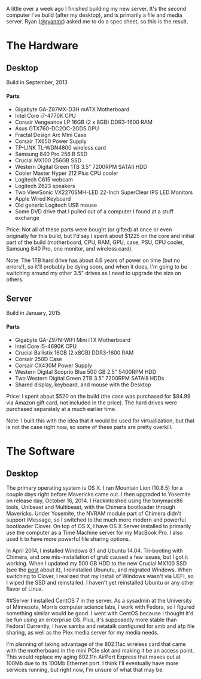A little over a week ago I finished building my new server. It's the second computer I've build (after my desktop), and is primarily a file and media server. Ryan ([@ryanmr](https://twitter.com/ryanmr)) asked me to do a spec sheet, so this is the result.

# The Hardware

## Desktop
Build in September, 2013
#### Parts
+ Gigabyte GA-Z87MX-D3H mATX Motherboard
+ Intel Core i7-4770K CPU
+ Corsair Vengeance LP 16GB (2 x 8GB) DDR3-1600 RAM
+ Asus GTX760-DC2OC-2GD5 GPU
+ Fractal Design Arc Mini Case
+ Corsair TX650 Power Supply
+ TP-LINK TL-WDN4800 wireless card
+ Samsung 840 Pro 256 B SSD
+ Crucial MX100 256GB SSD
+ Western Digital Green 1TB 3.5" 7200RPM SATAII HDD
+ Cooler Master Hyper 212 Plus CPU cooler
+ Logitech C615 webcam
+ Logitech Z623 speakers
+ Two ViewSonic VX2270SMH-LED 22-Inch SuperClear IPS LED Monitors
+ Apple Wired Keyboard
+ Old generic Logitech USB mouse
+ Some DVD drive that I pulled out of a computer I found at a stuff exchange

Price: Not all of these parts were bought (or gifted) at once or even originally for this build, but I'd say I spent about $1225 on the core and initial part of the build (motherboard, CPU, RAM, GPU, case, PSU, CPU cooler, Samsung 840 Pro, one monitor, and wireless card).

Note: The 1TB hard drive has about 4.6 years of power on time (but no errors!), so it'll probably be dying soon, and when it does, I'm going to be switching around my other 3.5" drives as I need to upgrade the size on others.

## Server
Build in January, 2015
#### Parts
+ Gigabyte GA-Z97N-WIFI Mini ITX Motherboard
+ Intel Core i5-4690K CPU
+ Crucial Ballistix 16GB (2 x8GB) DDR3-1600 RAM
+ Corsair 250D Case
+ Corsair CX430M Power Supply
+ Western Digital Scoprio Blue 500 GB 2.5" 5400RPM HDD
+ Two Western Digital Green 2TB 3.5" 7200RPM SATAIII HDDs
+ Shared display, keyboard, and mouse with the Desktop

Price: I spent about $520 on the build (the case was purchased for $84.99 via Amazon gift card, not included in the price). The hard drives were purchased separately at a much earlier time.

Note: I built this with the idea that it would be used for virtualization, but that is not the case right now, so some of these parts are pretty overkill.

# The Software

## Desktop
The primary operating system is OS X. I ran Mountain Lion (10.8.5) for a couple days right before Mavericks came out. I then upgraded to Yosemite on release day, October 16, 2014. I Hackintoshed using the tonymacx86 tools, Unibeast and Multibeast, with the Chimera bootloader through Mavericks. Under Yosemite, the NVRAM module part of Chimera didn't support iMessage, so I switched to the much more modern and powerful bootloader Clover. On top of OS X, I have OS X Server installed to primarily use the computer as a Time Machine server for my MacBook Pro. I also used it to have more powerful file sharing options.

In April 2014, I installed Windows 8.1 and Ubuntu 14.04. Tri-booting with Chimera, and one mis-installation of grub caused a few issues, but I got it working. When I updated my 500 GB HDD to the new Crucial MX100 SSD (see the [post](https://brianm.me/posts/hdd-to-ssd) about it), I reinstalled Ubunutu, and migrated Windows. When switching to Clover, I realized that my install of Windows wasn't via UEFI, so I wiped the SSD and reinstalled. I haven't yet reinstalled Ubuntu or any other flavor of Linux.

##Server
I installed CentOS 7 in the server. As a sysadmin at the University of Minnesota, Morris computer science labs, I work with Fedora, so I figured something similar would be good. I went with CentOS because I thought it'd be fun using an enterprise OS. Plus, it's supposedly more stable than Fedora! Currently, I have samba and netatalk configured for smb and afp file sharing, as well as the Plex media server for my media needs.

I'm planning of taking advantage of the 802.11ac wireless card that came with the motherboard in the mini PCIe slot and making it be an access point. This would replace my aging 802.11n AirPort Express that maxes out at 100Mb due to its 100Mb Ethernet port. I think I'll eventually have more services running, but right now, I'm unsure of what that may be.
